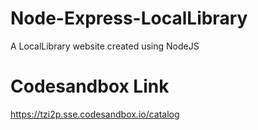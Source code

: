 # Node-Express-LocalLibrary
A LocalLibrary website created using NodeJS

# Codesandbox Link
https://tzi2p.sse.codesandbox.io/catalog
